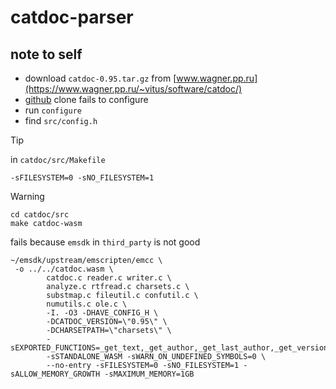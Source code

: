 # catdoc-parser

## note to self

* download `catdoc-0.95.tar.gz` from [www.wagner.pp.ru](https://www.wagner.pp.ru/~vitus/software/catdoc/)  
* [github](https://github.com/petewarden/catdoc) clone fails to configure
* run `configure`
* find `src/config.h`

> [!TIP]
> in `catdoc/src/Makefile`
> ```
> -sFILESYSTEM=0 -sNO_FILESYSTEM=1
> ```

> [!WARNING]
> 
> ```
> cd catdoc/src
> make catdoc-wasm
> ```
> fails because `emsdk` in `third_party` is not good 

```
~/emsdk/upstream/emscripten/emcc \
 -o ../../catdoc.wasm \
		catdoc.c reader.c writer.c \
		analyze.c rtfread.c charsets.c \
		substmap.c fileutil.c confutil.c \
		numutils.c ole.c \
		-I. -O3 -DHAVE_CONFIG_H \
		-DCATDOC_VERSION=\"0.95\" \
		-DCHARSETPATH=\"charsets\" \
		-sEXPORTED_FUNCTIONS=_get_text,_get_author,_get_last_author,_get_version,_get_title,_get_subject,_get_keywords,_get_comments,_get_annotation_authors\
		-sSTANDALONE_WASM -sWARN_ON_UNDEFINED_SYMBOLS=0 \
		--no-entry -sFILESYSTEM=0 -sNO_FILESYSTEM=1 -sALLOW_MEMORY_GROWTH -sMAXIMUM_MEMORY=1GB
```
